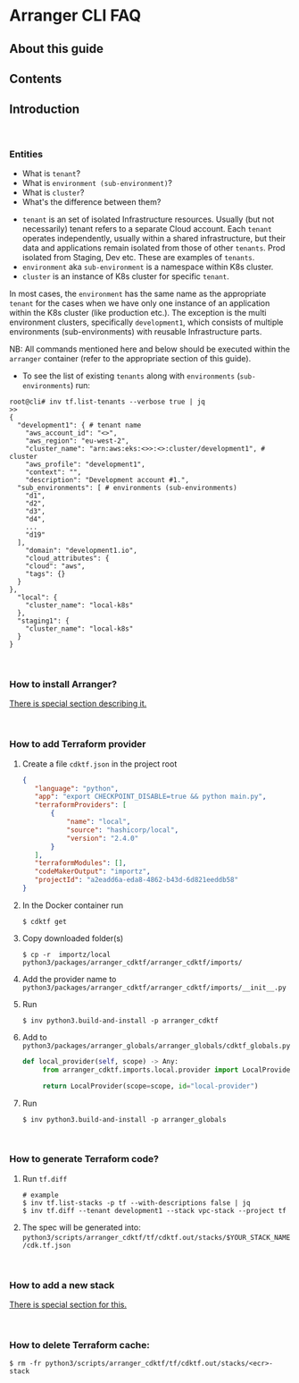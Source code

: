 # Arranger CLI FAQ

## About this guide

## Contents

## Introduction

<br>

### Entities

* What is `tenant`?
* What is `environment (sub-environment)`?
* What is `cluster`?
* What's the difference between them?

- `tenant` is an set of isolated Infrastructure resources. Usually (but not necessarily) tenant refers to a separate
  Cloud account. Each `tenant` operates independently, usually within a shared
  infrastructure, but their data and applications remain isolated from those of other `tenants`. Prod isolated from
  Staging, Dev etc. These are examples of `tenants`.
- `environment` aka `sub-environment` is a namespace within K8s cluster.
- `cluster` is an instance of K8s cluster for specific `tenant`.

In most cases, the `environment` has the same name as the appropriate `tenant` for the cases when we have only one
instance of an application
within the K8s cluster (like production etc.). The exception is the multi environment clusters, specifically
`development1`, which consists of multiple
environments (sub-environments) with reusable Infrastructure parts.

NB: All commands mentioned here and below should be executed within the `arranger` container (refer to the appropriate
section of this guide).

* To see the list of existing `tenants` along with `environments` (`sub-environments`) run:

```shell
root@cli# inv tf.list-tenants --verbose true | jq
>>
{
  "development1": { # tenant name
    "aws_account_id": "<>",
    "aws_region": "eu-west-2",
    "cluster_name": "arn:aws:eks:<>>:<>:cluster/development1", # cluster
    "aws_profile": "development1",
    "context": "",
    "description": "Development account #1.",
  "sub_environments": [ # environments (sub-environments)
    "d1",
    "d2",
    "d3",
    "d4",
    ...
    "d19"
  ],
    "domain": "development1.io",
    "cloud_attributes": {
    "cloud": "aws",
    "tags": {}
  }
},
  "local": {
    "cluster_name": "local-k8s"
  },
  "staging1": {
    "cluster_name": "local-k8s"
  }
}
```

<br>

### How to install Arranger?

[There is special section describing it.](PREPARE_ENVIRONMENT.md)

<br>

### How to add Terraform provider

1. Create a file `cdktf.json` in the project root

   ```json
   {  
      "language": "python",
      "app": "export CHECKPOINT_DISABLE=true && python main.py",
      "terraformProviders": [
          {
              "name": "local",
              "source": "hashicorp/local",
              "version": "2.4.0"
          }
      ],
      "terraformModules": [],
      "codeMakerOutput": "importz",
      "projectId": "a2eadd6a-eda8-4862-b43d-6d821eeddb58"
   }
   ```

2. In the Docker container run
   ```shell
   $ cdktf get
   ```

3. Copy downloaded folder(s)
   ```shell
   $ cp -r  importz/local python3/packages/arranger_cdktf/arranger_cdktf/imports/
   ```

4. Add the provider name to `python3/packages/arranger_cdktf/arranger_cdktf/imports/__init__.py`


5. Run
   ```shell
   $ inv python3.build-and-install -p arranger_cdktf
   ```

6. Add to `python3/packages/arranger_globals/arranger_globals/cdktf_globals.py`

   ```python
   def local_provider(self, scope) -> Any:
        from arranger_cdktf.imports.local.provider import LocalProvider

        return LocalProvider(scope=scope, id="local-provider")
   ```

7. Run
   ```shell
   $ inv python3.build-and-install -p arranger_globals
   ```

<br>

### How to generate Terraform code?

1. Run `tf.diff`
   ```shell
   # example 
   $ inv tf.list-stacks -p tf --with-descriptions false | jq
   $ inv tf.diff --tenant development1 --stack vpc-stack --project tf   
   ```
2. The spec will be generated into: `python3/scripts/arranger_cdktf/tf/cdktf.out/stacks/$YOUR_STACK_NAME/cdk.tf.json`

<br>

### How to add a new stack

[There is special section for this.](HOW_TO_CREATE_A_NEW_STACK.md)

<br>

### How to delete Terraform cache:

   ```shell
   $ rm -fr python3/scripts/arranger_cdktf/tf/cdktf.out/stacks/<ecr>-stack
   ```
